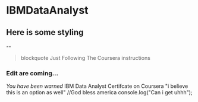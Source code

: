 # IBMDataAnalyst
## Here is some styling
--
>blockquote Just Following The Coursera instructions

### Edit are coming...
*You have been warned*
IBM Data Analyst Certifcate
on Coursera
"i believe this is an option as well"
    //God bless america
    console.log("Can i get uhhh");
